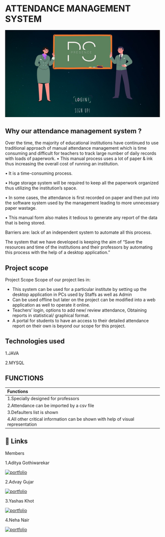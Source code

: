 
# ATTENDANCE MANAGEMENT SYSTEM
![App Screenshot](https://github.com/adityagothiwarekar/java-project/blob/main/login.jpeg?raw=true)

## Why our attendance management system ?
Over the time, the majority of educational institutions have
continued to use traditional approach of manual attendance
management which is time consuming and difficult for teachers
to track large number of daily records with loads of paperwork.
• This manual process uses a lot of paper & ink thus increasing the overall
cost of running an institution.

• It is a time-consuming process.

• Huge storage system will be required to keep all the paperwork
organized thus utilizing the institution’s space.

• In some cases, the attendance is first recorded on paper and then put
into the software system used by the management leading to more
unnecessary paper wastage.

• This manual form also makes it tedious to generate any report of the
data that is being stored.

Barriers are: lack of an independent system to automate all this
process.

The system that we have developed is keeping the aim of
“Save the resources and time of the institutions and
their professors by automating this process with the
help of a desktop application.”

## Project scope


Project Scope
Scope of our project lies in:
- This system can be used for a particular institute by setting up
the desktop application in PCs used by Staffs as well as
Admin
- Can be used offline but later on the project can be modified
into a web application as well to operate it
online.
- Teachers’ login, options to add new/ review attendance,
Obtaining reports in statistical/ graphical format.
- A portal for students to have an access to their detailed
attendance report on their own is beyond our scope for
this project.

## Technologies used

1.JAVA

2.MYSQL

## FUNCTIONS

 |Functions|
 |:---------|
 |1.Specially designed for professors|
 |2.Attendance can be imported by a csv file|
 |3.Defaulters list is shown|
 |4.All other critical information can be shown with help of visual representation|

## 🔗 Links
Members

1.Aditya Gothiwarekar

[![portfolio](https://img.shields.io/badge/my_portfolio-000?style=for-the-badge&logo=ko-fi&logoColor=white)](https://github.com/adityagothiwarekar)

2.Advay Gujar

[![portfolio](https://img.shields.io/badge/my_portfolio-000?style=for-the-badge&logo=ko-fi&logoColor=white)](https://github.com/AdvayGujar)

3.Yashas Khot

[![portfolio](https://img.shields.io/badge/my_portfolio-000?style=for-the-badge&logo=ko-fi&logoColor=white)](https://github.com/yashaskhot)

4.Neha Nair

[![portfolio](https://img.shields.io/badge/my_portfolio-000?style=for-the-badge&logo=ko-fi&logoColor=white)](https://github.com/nehanair2004)

